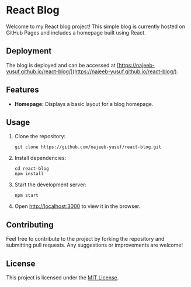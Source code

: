 # React Blog

Welcome to my React blog project! This simple blog is currently hosted on GitHub Pages and includes a homepage built using React.

## Deployment

The blog is deployed and can be accessed at [https://najeeb-yusuf.github.io/react-blog/](https://najeeb-yusuf.github.io/react-blog/).

## Features

- **Homepage:** Displays a basic layout for a blog homepage.

## Usage

1. Clone the repository:
   ```
   git clone https://github.com/najeeb-yusuf/react-blog.git
   ```
2. Install dependencies:
   ```
   cd react-blog
   npm install
   ```
3. Start the development server:
   ```
   npm start
   ```
4. Open [http://localhost:3000](http://localhost:3000) to view it in the browser.

## Contributing

Feel free to contribute to the project by forking the repository and submitting pull requests. Any suggestions or improvements are welcome!

## License

This project is licensed under the [MIT License](LICENSE).
